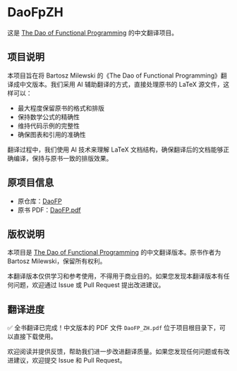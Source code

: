 # DaoFpZH

这是 [The Dao of Functional Programming](https://github.com/BartoszMilewski/DaoFP) 的中文翻译项目。

## 项目说明

本项目旨在将 Bartosz Milewski 的《The Dao of Functional Programming》翻译成中文版本。我们采用 AI 辅助翻译的方式，直接处理原书的 LaTeX 源文件，这样可以：

- 最大程度保留原书的格式和排版
- 保持数学公式的精确性
- 维持代码示例的完整性
- 确保图表和引用的准确性

翻译过程中，我们使用 AI 技术来理解 LaTeX 文档结构，确保翻译后的文档能够正确编译，保持与原书一致的排版效果。

## 原项目信息

- 原仓库：[DaoFP](https://github.com/BartoszMilewski/DaoFP)
- 原书 PDF：[DaoFP.pdf](https://github.com/BartoszMilewski/DaoFP/blob/master/DaoFP.pdf)

## 版权说明

本项目是 [The Dao of Functional Programming](https://github.com/BartoszMilewski/DaoFP) 的中文翻译版本。原书作者为 Bartosz Milewski，保留所有权利。

本翻译版本仅供学习和参考使用，不得用于商业目的。如果您发现本翻译版本有任何问题，欢迎通过 Issue 或 Pull Request 提出改进建议。

## 翻译进度

✅ 全书翻译已完成！中文版本的 PDF 文件 `DaoFP_ZH.pdf` 位于项目根目录下，可以直接下载使用。

欢迎阅读并提供反馈，帮助我们进一步改进翻译质量。如果您发现任何问题或有改进建议，欢迎提交 Issue 和 Pull Request。